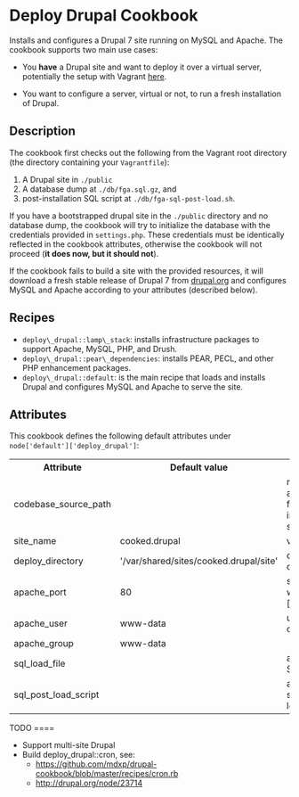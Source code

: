 Deploy Drupal Cookbook
================

Installs and configures a Drupal 7 site running on MySQL and Apache. The cookbook
supports two main use cases:

- You **have** a Drupal site and want to deploy it over a virtual server,
  potentially the setup with Vagrant [here](../../). 

- You want to configure a server, virtual or not, to run a fresh installation of
  Drupal.

Description
----------- 
The cookbook first checks out the following from the Vagrant root directory 
(the directory containing your `Vagrantfile`):

1. A Drupal site in `./public`
2. A database dump at `./db/fga.sql.gz`, and 
3. post-installation SQL script at `./db/fga-sql-post-load.sh`.

If you have a bootstrapped drupal site in the `./public` directory and no
database dump, the cookbook will try to initialize the database with the
credentials provided in `settings.php`. These credentials must be identically
reflected in the cookbook attributes, otherwise the cookbook will not proceed
(**it does now, but it should not**).

If the cookbook fails to build a site with the provided resources, it will
download a fresh stable release of Drupal 7 from [drupal.org](http://drupal.org)
and configures MySQL and Apache according to your attributes (described below).

Recipes
----------- 

- `deploy\_drupal::lamp\_stack`: installs infrastructure packages to support
  Apache, MySQL, PHP, and Drush. 
- `deploy\_drupal::pear\_dependencies`: installs PEAR, PECL, and other PHP
  enhancement packages.
- `deploy\_drupal::default`: is the main recipe that loads and installs Drupal
  and configures MySQL and Apache to serve the site.

Attributes
----------- 
This cookbook defines the following default attributes under
`node['default']['deploy_drupal']`:

<table> <tr> <th> Attribute </th> <th> Default value </th> <th> Notes </th>
</tr> <tr> <td> codebase_source_path </td> <td>  </td> <td> required attribute,
absolute path to drupal folder containing index.php and settings.php </td> </tr>
<tr> <td> site_name </td> <td> cooked.drupal </td> <td> vhost server name </td>
</tr> <tr> <td> deploy_directory </td> <td>
'/var/shared/sites/cooked.drupal/site' </td> <td> can be same as
codebase_source_path </td> </tr> <tr> <td> apache_port</td> <td>  80 </td> <td>
should be consistent with  node['apache']['listen_ports'] </td> </tr> <tr> <td>
apache_user </td> <td>  www-data </td> <td> user owning drupal codebase files
</td> </tr> <tr> <td> apache_group </td> <td>  www-data </td> <td> </td> </tr>
<tr> <td> sql_load_file </td> <td>  </td> <td> absolute path to drupal SQL dump
(can be .gz) </td> </tr> <tr> <td> sql_post_load_script </td> <td>  </td> <td>
absolute path to bash script to run after loading SQL dump </td> </tr> </table>

TODO ====

- Support multi-site Drupal
- Build deploy\_drupal::cron, see:
  - https://github.com/mdxp/drupal-cookbook/blob/master/recipes/cron.rb
  - http://drupal.org/node/23714
